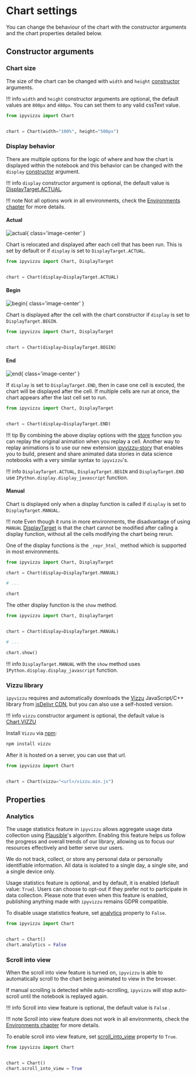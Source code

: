 # Chart settings

You can change the behaviour of the chart with the constructor arguments and the
chart properties detailed below.

## Constructor arguments

### Chart size

The size of the chart can be changed with `width` and `height`
[constructor](../reference/ipyvizzu/chart.md#ipyvizzu.chart.Chart.__init__)
arguments.

!!! info
    `width` and `height` constructor arguments are optional, the default values
    are `800px` and `480px`. You can set them to any valid cssText value.

```python
from ipyvizzu import Chart


chart = Chart(width="100%", height="500px")
```

### Display behavior

There are multiple options for the logic of where and how the chart is displayed
within the notebook and this behavior can be changed with the `display`
[constructor](../reference/ipyvizzu/chart.md#ipyvizzu.chart.Chart.__init__)
argument.

!!! info
    `display` constructor argument is optional, the default value is
    [DisplayTarget.ACTUAL](../reference/ipyvizzu/template.md#ipyvizzu.template.DisplayTarget).

!!! note
    Not all options work in all environments, check the
    [Environments chapter](../environments/index.md) for more details.

#### Actual

![actual](../assets/actual.gif){ class='image-center' }

Chart is relocated and displayed after each cell that has been run. This is set
by default or if `display` is set to `DisplayTarget.ACTUAL`.

```python
from ipyvizzu import Chart, DisplayTarget


chart = Chart(display=DisplayTarget.ACTUAL)
```

#### Begin

![begin](../assets/begin.gif){ class='image-center' }

Chart is displayed after the cell with the chart constructor if `display` is set
to `DisplayTarget.BEGIN`.

```python
from ipyvizzu import Chart, DisplayTarget


chart = Chart(display=DisplayTarget.BEGIN)
```

#### End

![end](../assets/end.gif){ class='image-center' }

If `display` is set to `DisplayTarget.END`, then in case one cell is excuted,
the chart will be displayed after the cell. If multiple cells are run at once,
the chart appears after the last cell set to run.

```python
from ipyvizzu import Chart, DisplayTarget


chart = Chart(display=DisplayTarget.END)
```

!!! tip
    By combining the above display options with the
    [store](./shorthands_store.md) function you can replay the original
    animation when you replay a cell. Another way to replay animations is to use
    our new extension
    [ipyvizzu-story](https://vizzuhq.github.io/ipyvizzu-story/) that enables you
    to build, present and share animated data stories in data science notebooks
    with a very similar syntax to `ipyvizzu`'s.

!!! info
    `DisplayTarget.ACTUAL`, `DisplayTarget.BEGIN` and `DisplayTarget.END` use
    `IPython.display.display_javascript` function.

#### Manual

Chart is displayed only when a display function is called if `display` is set to
`DisplayTarget.MANUAL`.

!!! note
    Even though it runs in more environments, the disadvantage of using `MANUAL`
    [DisplayTarget](../reference/ipyvizzu/template.md#ipyvizzu.template.DisplayTarget)
    is that the chart cannot be modified after calling a display function,
    without all the cells modifying the chart being rerun.

One of the display functions is the `_repr_html_` method which is supported in
most environments.

```python
from ipyvizzu import Chart, DisplayTarget

chart = Chart(display=DisplayTarget.MANUAL)

# ...

chart
```

The other display function is the `show` method.

```python
from ipyvizzu import Chart, DisplayTarget


chart = Chart(display=DisplayTarget.MANUAL)

# ...

chart.show()
```

!!! info
    `DisplayTarget.MANUAL` with the `show` method uses
    `IPython.display.display_javascript` function.

### Vizzu library

`ipyvizzu` requires and automatically downloads the
[Vizzu](https://xLIB_MINOR_VERSIONx/) JavaScript/C++ library from
[jsDelivr CDN](https://www.jsdelivr.com/package/npm/vizzu), but you can also use
a self-hosted version.

!!! info
    `vizzu` constructor argument is optional, the default value is
    [Chart.VIZZU](../reference/ipyvizzu/chart.md#ipyvizzu.chart.Chart.VIZZU)

Install `Vizzu` via [npm](https://www.npmjs.com/package/vizzu):

```sh
npm install vizzu
```

After it is hosted on a server, you can use that url.

```python
from ipyvizzu import Chart


chart = Chart(vizzu="<url>/vizzu.min.js")
```

## Properties

### Analytics

The usage statistics feature in `ipyvizzu` allows aggregate usage data
collection using [Plausible](https://plausible.io/)'s algorithm. Enabling this
feature helps us follow the progress and overall trends of our library, allowing
us to focus our resources effectively and better serve our users.

We do not track, collect, or store any personal data or personally identifiable
information. All data is isolated to a single day, a single site, and a single
device only.

Usage statistics feature is optional, and by default, it is enabled (default
value: `True`). Users can choose to opt-out if they prefer not to participate in
data collection. Please note that even when this feature is enabled, publishing
anything made with `ipyvizzu` remains GDPR compatible.

To disable usage statistics feature, set
[analytics](../reference/ipyvizzu/chart.md#ipyvizzu.chart.Chart.analytics)
property to `False`.

```python
from ipyvizzu import Chart


chart = Chart()
chart.analytics = False
```

### Scroll into view

When the scroll into view feature is turned on, `ipyvizzu` is able to
automatically scroll to the chart being animated to view in the browser.

If manual scrolling is detected while auto-scrolling, `ipyvizzu` will stop
auto-scroll until the notebook is replayed again.

!!! info
    Scroll into view feature is optional, the default value is `False` .

!!! note
    Scroll into view feature does not work in all environments, check the
    [Environments chapter](../environments/index.md) for more details.

To enable scroll into view feature, set
[scroll_into_view](../reference/ipyvizzu/chart.md#ipyvizzu.chart.Chart.scroll_into_view)
property to `True`.

```python
from ipyvizzu import Chart


chart = Chart()
chart.scroll_into_view = True
```
